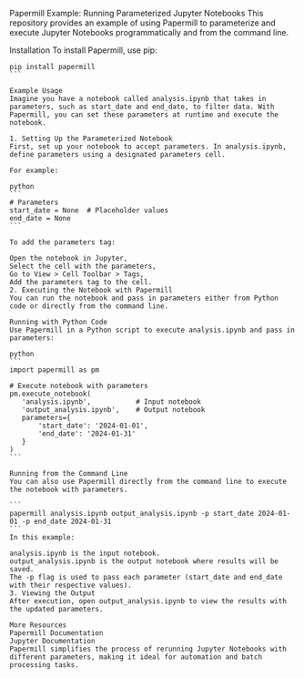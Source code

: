 Papermill Example: Running Parameterized Jupyter Notebooks
This repository provides an example of using Papermill to parameterize and execute Jupyter Notebooks programmatically and from the command line.

Installation
To install Papermill, use pip:

``````
pip install papermill
```

Example Usage
Imagine you have a notebook called analysis.ipynb that takes in parameters, such as start_date and end_date, to filter data. With Papermill, you can set these parameters at runtime and execute the notebook.

1. Setting Up the Parameterized Notebook
First, set up your notebook to accept parameters. In analysis.ipynb, define parameters using a designated parameters cell.

For example:

python
```
# Parameters
start_date = None  # Placeholder values
end_date = None
```

To add the parameters tag:

Open the notebook in Jupyter,
Select the cell with the parameters,
Go to View > Cell Toolbar > Tags,
Add the parameters tag to the cell.
2. Executing the Notebook with Papermill
You can run the notebook and pass in parameters either from Python code or directly from the command line.

Running with Python Code
Use Papermill in a Python script to execute analysis.ipynb and pass in parameters:

python
```
import papermill as pm

# Execute notebook with parameters
pm.execute_notebook(
   'analysis.ipynb',           # Input notebook
   'output_analysis.ipynb',    # Output notebook
   parameters={
       'start_date': '2024-01-01',
       'end_date': '2024-01-31'
   }
)
```

Running from the Command Line
You can also use Papermill directly from the command line to execute the notebook with parameters.

```
papermill analysis.ipynb output_analysis.ipynb -p start_date 2024-01-01 -p end_date 2024-01-31
```
In this example:

analysis.ipynb is the input notebook.
output_analysis.ipynb is the output notebook where results will be saved.
The -p flag is used to pass each parameter (start_date and end_date with their respective values).
3. Viewing the Output
After execution, open output_analysis.ipynb to view the results with the updated parameters.

More Resources
Papermill Documentation
Jupyter Documentation
Papermill simplifies the process of rerunning Jupyter Notebooks with different parameters, making it ideal for automation and batch processing tasks.
